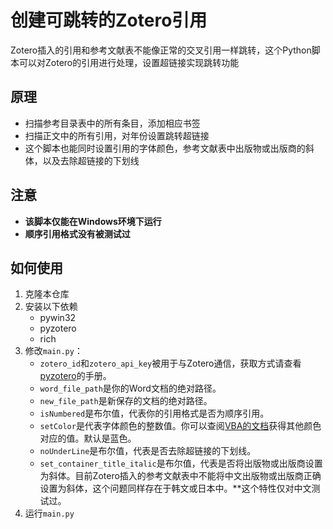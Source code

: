 # 创建可跳转的Zotero引用

Zotero插入的引用和参考文献表不能像正常的交叉引用一样跳转，这个Python脚本可以对Zotero的引用进行处理，设置超链接实现跳转功能

## 原理

- 扫描参考目录表中的所有条目，添加相应书签
- 扫描正文中的所有引用，对年份设置跳转超链接
- 这个脚本也能同时设置引用的字体颜色，参考文献表中出版物或出版商的斜体，以及去除超链接的下划线

## 注意

- **该脚本仅能在Windows环境下运行**
- **顺序引用格式没有被测试过**

## 如何使用

1. 克隆本仓库
2. 安装以下依赖
   - pywin32
   - pyzotero
   - rich
3. 修改`main.py`：
   - `zotero_id`和`zotero_api_key`被用于与Zotero通信，获取方式请查看[pyzotero](https://pyzotero.readthedocs.io/en/latest/index.html)的手册。
   - `word_file_path`是你的Word文档的绝对路径。
   - `new_file_path`是新保存的文档的绝对路径。
   - `isNumbered`是布尔值，代表你的引用格式是否为顺序引用。
   - `setColor`是代表字体颜色的整数值。你可以查阅[VBA的文档](https://learn.microsoft.com/en-us/office/vba/api/word.wdcolor)获得其他颜色对应的值。默认是蓝色。
   - `noUnderLine`是布尔值，代表是否去除超链接的下划线。
   - `set_container_title_italic`是布尔值，代表是否将出版物或出版商设置为斜体。目前Zotero插入的参考文献表中不能将中文出版物或出版商正确设置为斜体，这个问题同样存在于韩文或日本中。**这个特性仅对中文测试过。
4. 运行`main.py`
